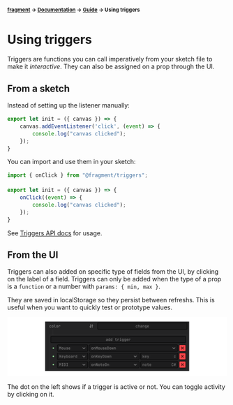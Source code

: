 #### <sup>[fragment](../../README.md) → [Documentation](../README.md) → [Guide](../README.md#guide) → Using triggers</sup>

# Using triggers

Triggers are functions you can call imperatively from your sketch file to make it *interactive*. They can also be assigned on a prop through the UI.

## From a sketch

Instead of setting up the listener manually:
```js
export let init = ({ canvas }) => {
    canvas.addEventListener('click', (event) => {
		console.log("canvas clicked");
	});
}
```

You can import and use them in your sketch:
```js
import { onClick } from "@fragment/triggers";

export let init = ({ canvas }) => {
	onClick((event) => {
		console.log("canvas clicked");
	});
}
```

See [Triggers API docs](../api/triggers.md) for usage.

## From the UI

Triggers can also added on specific type of fields from the UI, by clicking on the label of a field. Triggers can only be added when the type of a prop is a `function` or a number with `params: { min, max }`.

They are saved in localStorage so they persist between refreshs. This is useful when you want to quickly test or prototype values.

![Screen capture of Fragment, displaying a "color" field with the triggers UI opened and 3 triggers (onMouseDown, onKeyDown and onNoteOn setted](https://github.com/raphaelameaume/fragment/blob/triggers-filtering/docs/guide/triggers.png?raw=true "Screen Capture of Fragment UI for triggers")

The dot on the left shows if a trigger is active or not. You can toggle activity by clicking on it.
